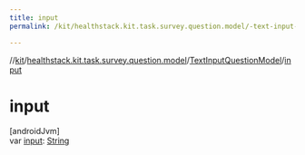 ```yaml
---
title: input
permalink: /kit/healthstack.kit.task.survey.question.model/-text-input-question-model/input.html

---
```

//[kit](../../../index.html)/[healthstack.kit.task.survey.question.model](../index.html)/[TextInputQuestionModel](index.html)/[input](input.html)



# input



[androidJvm]\
var [input](input.html): [String](https://kotlinlang.org/api/latest/jvm/stdlib/kotlin/-string/index.html)




